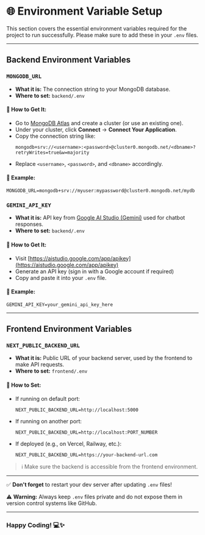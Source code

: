 # 🌐 Environment Variable Setup
This section covers the essential environment variables required for the project to run successfully. Please make sure to add these in your `.env` files.

---

## Backend Environment Variables

### `MONGODB_URL`
- **What it is:** The connection string to your MongoDB database.
- **Where to set:** `backend/.env`

#### 🔧 How to Get It:
- Go to [MongoDB Atlas](https://www.mongodb.com/cloud/atlas) and create a cluster (or use an existing one).
- Under your cluster, click **Connect** → **Connect Your Application**.
- Copy the connection string like:
  ```
  mongodb+srv://<username>:<password>@cluster0.mongodb.net/<dbname>?retryWrites=true&w=majority
  ```
- Replace `<username>`, `<password>`, and `<dbname>` accordingly.

#### 📝 Example:
```env
MONGODB_URL=mongodb+srv://myuser:mypassword@cluster0.mongodb.net/mydb
```

### `GEMINI_API_KEY`
- **What it is:** API key from [Google AI Studio (Gemini)](https://aistudio.google.com/app/apikey) used for chatbot responses.
- **Where to set:** `backend/.env`

#### 🔧 How to Get It:
- Visit [https://aistudio.google.com/app/apikey](https://aistudio.google.com/app/apikey)
- Generate an API key (sign in with a Google account if required)
- Copy and paste it into your `.env` file.

#### 📝 Example:
```env
GEMINI_API_KEY=your_gemini_api_key_here
```

---

## Frontend Environment Variables

### `NEXT_PUBLIC_BACKEND_URL`
- **What it is:** Public URL of your backend server, used by the frontend to make API requests.
- **Where to set:** `frontend/.env`

#### 🔧 How to Set:
- If running on default port:  
  ```env
  NEXT_PUBLIC_BACKEND_URL=http://localhost:5000
  ```
- If running on another port:  
  ```env
  NEXT_PUBLIC_BACKEND_URL=http://localhost:PORT_NUMBER
  ```
- If deployed (e.g., on Vercel, Railway, etc.):  
  ```env
  NEXT_PUBLIC_BACKEND_URL=https://your-backend-url.com
  ```

> ℹ️ Make sure the backend is accessible from the frontend environment.

---

✅ **Don't forget** to restart your dev server after updating `.env` files!

⚠️ **Warning:** Always keep `.env` files private and do not expose them in version control systems like GitHub.

---

### Happy Coding! 💻✨